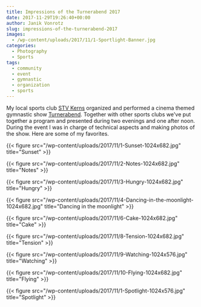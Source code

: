 ```yaml
---
title: Impressions of the Turnerabend 2017
date: 2017-11-29T19:26:40+00:00
author: Janik Vonrotz
slug: impressions-of-the-turnerabend-2017
images:
  - /wp-content/uploads/2017/11/1-Sportlight-Banner.jpg
categories:
  - Photography
  - Sports
tags:
  - community
  - event
  - gymnastic
  - organization
  - sports
---
```

My local sports club [STV Kerns](https://www.tvkerns.ch) organized and performed a cinema themed gymnastic show [Turnerabend](http://turnerabend.ch). Together with other sports clubs we've put together a program and presented during two evenings and one after noon. During the event I was in charge of technical aspects and making photos of the show. Here are some of my favorites.
<!--more-->

{{< figure src="/wp-content/uploads/2017/11/1-Sunset-1024x682.jpg" title="Sunset" >}}

{{< figure src="/wp-content/uploads/2017/11/2-Notes-1024x682.jpg" title="Notes" >}}

{{< figure src="/wp-content/uploads/2017/11/3-Hungry-1024x682.jpg" title="Hungry" >}}

{{< figure src="/wp-content/uploads/2017/11/4-Dancing-in-the-moonlight-1024x682.jpg" title="Dancing in the moonlight" >}}

{{< figure src="/wp-content/uploads/2017/11/6-Cake-1024x682.jpg" title="Cake" >}}

{{< figure src="/wp-content/uploads/2017/11/8-Tension-1024x682.jpg" title="Tension" >}}

{{< figure src="/wp-content/uploads/2017/11/9-Watching-1024x576.jpg" title="Watching" >}}

{{< figure src="/wp-content/uploads/2017/11/10-Flying-1024x682.jpg" title="Flying" >}}

{{< figure src="/wp-content/uploads/2017/11/1-Spotlight-1024x576.jpg" title="Spotlight" >}}
